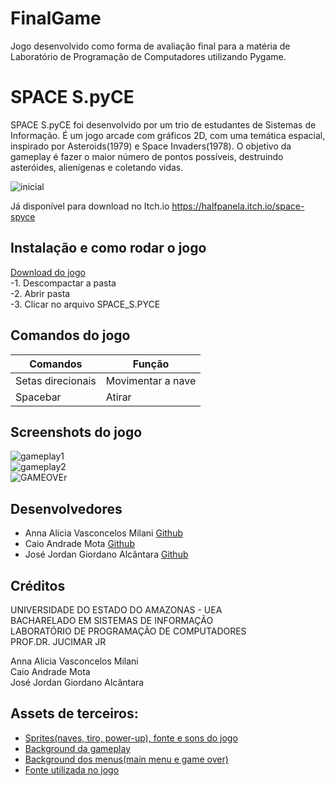 # FinalGame
Jogo desenvolvido como forma de avaliação final para a matéria de Laboratório de Programação de Computadores utilizando Pygame.

# SPACE S.pyCE
SPACE S.pyCE foi desenvolvido por um trio de estudantes de Sistemas de Informação. É um jogo arcade com gráficos 2D, com uma 
temática espacial, inspirado por Asteroids(1979) e Space Invaders(1978). O objetivo da gameplay é fazer o maior número de pontos possíveis, destruindo asteróides, alienígenas e coletando vidas.  

![inicial](https://user-images.githubusercontent.com/38166881/70187436-9193b900-16c4-11ea-92e9-0d974e3642c2.png)

Já disponível para download no Itch.io
https://halfpanela.itch.io/space-spyce  
## Instalação e como rodar o jogo

[Download do jogo](https://halfpanela.itch.io/space-spyce)  
-1. Descompactar a pasta  
-2. Abrir pasta  
-3. Clicar no arquivo SPACE_S.PYCE  
  
## Comandos do jogo

| Comandos          	| Função            	|
|-------------------	|-------------------	|
| Setas direcionais 	| Movimentar a nave 	|
| Spacebar          	| Atirar            	|

## Screenshots do jogo
![gameplay1](https://user-images.githubusercontent.com/38166881/70173644-a747b500-16a9-11ea-95e1-358869468e0c.png)  
![gameplay2](https://user-images.githubusercontent.com/38166881/70173670-b4fd3a80-16a9-11ea-9653-c038884229a0.png)  
![GAMEOVEr](https://user-images.githubusercontent.com/38166881/70173707-c6464700-16a9-11ea-945e-7964c1483e8b.png)


## Desenvolvedores
- Anna Alicia Vasconcelos Milani [Github](https://github.com/aliciamilani)
- Caio Andrade Mota [Github](https://github.com/caioandrademota)
- José Jordan Giordano Alcântara [Github](https://github.com/JordanJose)

## Créditos
UNIVERSIDADE DO ESTADO DO AMAZONAS - UEA  
BACHARELADO EM SISTEMAS DE INFORMAÇÃO  
LABORATÓRIO DE PROGRAMAÇÃO DE COMPUTADORES  
PROF.DR. JUCIMAR JR  
  
Anna Alicia Vasconcelos Milani   
Caio Andrade Mota  
José Jordan Giordano Alcântara   

## Assets de terceiros:
- [Sprites(naves, tiro, power-up), fonte e sons do jogo](https://opengameart.org/content/space-shooter-redux)
- [Background da gameplay](https://drive.google.com/file/d/1yVUPmvCsMWjcLFMMM12fARdfIeytoU-x/view)
- [Background dos menus(main menu e game over)](https://www.10wallpaper.com/pt/view/Blue_nebula_galaxy-Expanse_Space_HD_Wallpaper.html)
- [Fonte utilizada no jogo](https://fonts.google.com/specimen/Righteous?selection.family=Righteous)

